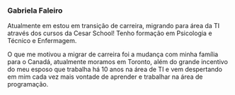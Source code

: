 ### Gabriela Faleiro 

Atualmente em estou em transição de carreira, migrando para área da TI através dos cursos da Cesar School!
Tenho formação em Psicologia e Técnico e Enfermagem.

O que me motivou a migrar de carreira foi a mudança com minha família para o Canadá, atualmente moramos em Toronto, além do grande incentivo do meu esposo que trabalha há 10 anos na área de TI 
e vem despertando em mim cada vez mais vontade de aprender e trabalhar na área de programação.

<!--
**gabrielafaleiro/gabrielafaleiro** is a ✨ _special_ ✨ repository because its `README.md` (this file) appears on your GitHub profile.


